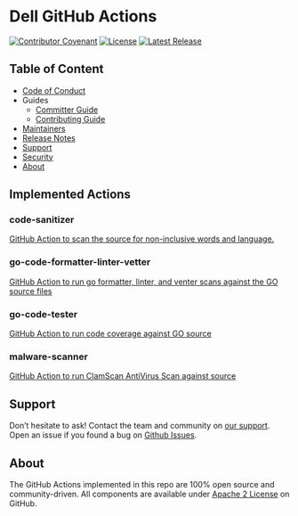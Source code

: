 <!--
Copyright (c) 2020 Dell Inc., or its subsidiaries. All Rights Reserved.

Licensed under the Apache License, Version 2.0 (the "License");
you may not use this file except in compliance with the License.
You may obtain a copy of the License at

    http://www.apache.org/licenses/LICENSE-2.0
-->
# Dell GitHub Actions

[![Contributor Covenant](https://img.shields.io/badge/Contributor%20Covenant-v2.0%20adopted-ff69b4.svg)](./docs/CODE_OF_CONDUCT.md)
[![License](https://img.shields.io/github/license/dell/common-github-actions)](LICENSE)
[![Latest Release](https://img.shields.io/github/v/release/dell/common-github-actions?label=latest&style=flat-square)](https://github.com/dell/common-github-actions/releases)

## Table of Content
- [Code of Conduct](./docs/CODE_OF_CONDUCT.md)
- Guides
  - [Committer Guide](./docs/COMMITTER_GUIDE.md)
  - [Contributing Guide](./docs/CONTRIBUTING.md)
- [Maintainers](./docs/MAINTAINERS.md)
- [Release Notes](./docs/RELEASE_NOTES.md)
- [Support](#support)
- [Security](./docs/SECURITY.md)
- [About](#About)

## Implemented Actions

### code-sanitizer
[GitHub Action to scan the source for non-inclusive words and language.](https://github.com/dell/common-github-actions/blob/main/code-sanitizer/README.md) 

### go-code-formatter-linter-vetter
[GitHub Action to run go formatter, linter, and venter scans against the GO source files](https://github.com/dell/common-github-actions/blob/main/go-code-formatter-linter-vetter/README.md)

### go-code-tester
[GitHub Action to run code coverage against GO source](https://github.com/dell/common-github-actions/blob/main/go-code-tester/README.md)

### malware-scanner
[GitHub Action to run ClamScan AntiVirus Scan against source](https://github.com/dell/common-github-actions/blob/main/malware-scanner/README.md)

## Support

Don’t hesitate to ask! Contact the team and community on [our support](./docs/SUPPORT.md).
Open an issue if you found a bug on [Github Issues](https://github.com/dell/common-github-actions/issues).

## About

The GitHub Actions implemented in this repo are 100% open source and community-driven. 
All components are available
under [Apache 2 License](https://www.apache.org/licenses/LICENSE-2.0.html) on GitHub.